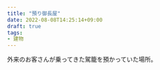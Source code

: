 ```yaml
---
title: "預り御長屋"
date: 2022-08-08T14:25:14+09:00
draft: true
tags:
- 建物
---
```


外来のお客さんが乗ってきた駕籠を預かっていた場所。
